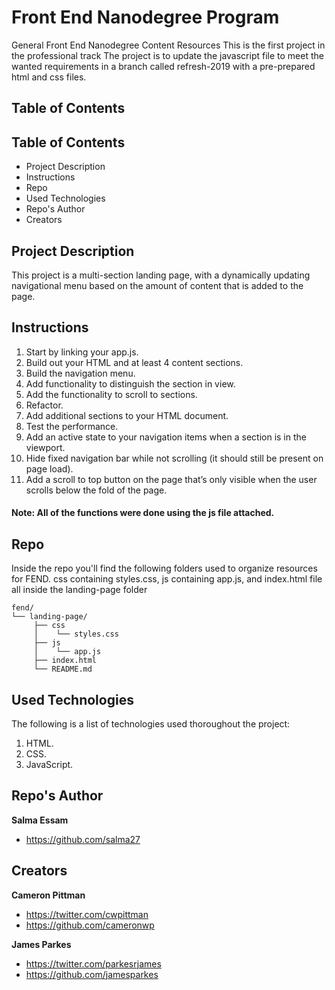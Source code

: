 # Front End Nanodegree Program

General Front End Nanodegree Content Resources
This is the first project in the professional track
The project is to update the javascript file to meet the wanted requirements in a branch called refresh-2019 with a pre-prepared html and css files.

## Table of Contents

## Table of Contents

* Project Description
* Instructions
* Repo
* Used Technologies
* Repo's Author
* Creators

## Project Description

This project is a multi-section landing page, with a dynamically updating navigational menu based on the amount of content that is added to the page.

## Instructions

1. Start by linking your app.js.
2. Build out your HTML and at least 4 content sections.
3. Build the navigation menu.
4. Add functionality to distinguish the section in view.
5. Add the functionality to scroll to sections.
6. Refactor.
7. Add additional sections to your HTML document.
8. Test the performance.
9. Add an active state to your navigation items when a section is in the viewport.
10. Hide fixed navigation bar while not scrolling (it should still be present on page load).
11. Add a scroll to top button on the page that’s only visible when the user scrolls below the fold of the page.

#### Note: All of the functions were done using the js file attached.

## Repo

Inside the repo you'll find the following folders used to organize resources for FEND. css containing styles.css, js containing app.js, and index.html file all inside the landing-page folder

```
fend/
└── landing-page/
     ├── css
     │    └── styles.css
     ├── js
     │    └── app.js
     ├── index.html
     └── README.md
```

## Used Technologies

The following is a list of technologies used thoroughout the project:

1. HTML.
2. CSS.
3. JavaScript.

## Repo's Author

**Salma Essam**

* <https://github.com/salma27>

## Creators

**Cameron Pittman**

* <https://twitter.com/cwpittman>
* <https://github.com/cameronwp>

**James Parkes**

* <https://twitter.com/parkesrjames>
* <https://github.com/jamesparkes>

